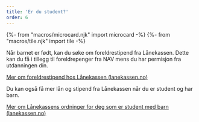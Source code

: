 ```yaml
---
title: 'Er du student?'
order: 6
---
```


{%- from "macros/microcard.njk" import microcard -%}
{%- from "macros/tile.njk" import tile -%}

Når barnet er født, kan du søke om foreldrestipend fra Lånekassen. Dette kan du få i tillegg til foreldrepenger fra NAV mens du har permisjon fra utdanningen din.

[Mer om foreldrestipend hos Lånekassen (lanekassen.no)](#)

Du kan også få mer lån og stipend fra Lånekassen når du er student og har barn.

[Mer om Lånekassens ordninger for deg som er student med barn (lanekassen.no)](#)